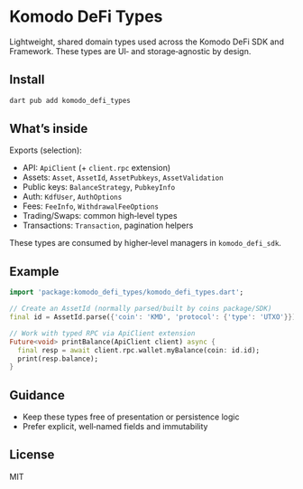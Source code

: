# Komodo DeFi Types

Lightweight, shared domain types used across the Komodo DeFi SDK and Framework. These types are UI‑ and storage‑agnostic by design.

## Install

```sh
dart pub add komodo_defi_types
```

## What’s inside

Exports (selection):

- API: `ApiClient` (+ `client.rpc` extension)
- Assets: `Asset`, `AssetId`, `AssetPubkeys`, `AssetValidation`
- Public keys: `BalanceStrategy`, `PubkeyInfo`
- Auth: `KdfUser`, `AuthOptions`
- Fees: `FeeInfo`, `WithdrawalFeeOptions`
- Trading/Swaps: common high‑level types
- Transactions: `Transaction`, pagination helpers

These types are consumed by higher‑level managers in `komodo_defi_sdk`.

## Example

```dart
import 'package:komodo_defi_types/komodo_defi_types.dart';

// Create an AssetId (normally parsed/built by coins package/SDK)
final id = AssetId.parse({'coin': 'KMD', 'protocol': {'type': 'UTXO'}});

// Work with typed RPC via ApiClient extension
Future<void> printBalance(ApiClient client) async {
  final resp = await client.rpc.wallet.myBalance(coin: id.id);
  print(resp.balance);
}
```

## Guidance

- Keep these types free of presentation or persistence logic
- Prefer explicit, well‑named fields and immutability

## License

MIT

